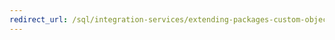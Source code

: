 ```yaml
---
redirect_url: /sql/integration-services/extending-packages-custom-objects/data-flow/developing-a-custom-data-flow-component
---
```


